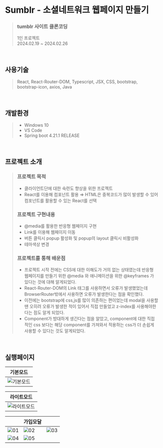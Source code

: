 # Sumblr - 소셜네트워크 웹페이지 만들기
> ### tumblr 사이트 클론코딩
> 1인 프로젝트 <br>
> 2024.02.19 ~ 2024.02.26 <br>
<br>

## 사용기술
> React, React-Router-DOM, Typescript, JSX, CSS, bootstrap, bootstrap-icon, axios, Java
<br>

## 개발환경
> - Windows 10
> - VS Code
> - Spring boot 4.21.1 RELEASE
<br>

## 프로젝트 소개
> ### 프로젝트 목적
> - 클라이언트단에 대한 숙련도 향상을 위한 프로젝트
> - React를 이용해 컴포넌트 활용 ⇒ HTML은 중복코드가 많이 발생할 수 있어 컴포넌트를 활용할 수 있는 React를 선택
> ### 프로젝트 구현내용
> - @media를 활용한 반응형 웹페이지 구현
> - Link를 이용해 웹페이지 이동
> - 버튼 클릭시 popup 활성화 및 popup의 layout 클릭시 비활성화
> - 테마색상 변경
> ### 프로젝트를 통해 배운점
> - 프로젝트 시작 전에는 CSS에 대한 이해도가 거의 없는 상태였는데 반응형 웹페이지를 만들기 위한 @media 와 애니메이션을 위한 @keyframes 가 있다는 것에 대해 알게되었다.
> - React-Router-DOM의 Link 태그를 사용하면서 오류가 발생했었는데 BrowserRouter밖에서 사용하면 오류가 발생한다는 점을 확인했다.
> - 이전에는 bootstrap에 css,js를 많이 의존하는 편이었는데 modal을 사용할땐 오히려 오류가 발생한 적이 있어서 직접 만들었고 z-index를 사용해야한다는 점도 알게 되었다.
> - Component가 방대하게 생긴다는 점을 알았고, component에 대한 직접적인 css 보다는 해당 component를 가져와서 적용하는 css가 더 손쉽게 사용할 수 있다는 것도 알게되었다.
<br>

## 실행페이지
|기본모드|
|---|
|![기본모드](https://github.com/oyoo525/React-tumblr_clone_coding/assets/141537487/327bd048-091f-4dd9-8fff-36b390082286)|

|라이트모드|
|---|
|![라이트모드](https://github.com/oyoo525/React-tumblr_clone_coding/assets/141537487/bd7d3b3b-6c68-4e80-b985-221b83a7d593)|

| |가입모달| |
|---|---|---|
|![01](https://github.com/oyoo525/React-tumblr_clone_coding/assets/141537487/dad3f327-6e5e-4bc9-b6e1-ac4a030d8635)|![02](https://github.com/oyoo525/React-tumblr_clone_coding/assets/141537487/932394b2-2401-4d79-8d5a-29ee03b174f0)|![03](https://github.com/oyoo525/React-tumblr_clone_coding/assets/141537487/c9a6a4d4-6cbb-463c-9586-65b733771127)|
|![04](https://github.com/oyoo525/React-tumblr_clone_coding/assets/141537487/b19b8e00-b9c9-42d7-8bac-9752c170d65d)|![05](https://github.com/oyoo525/React-tumblr_clone_coding/assets/141537487/19d6f9b9-76f6-4cf7-9dbe-e846ad7198ca)| |


